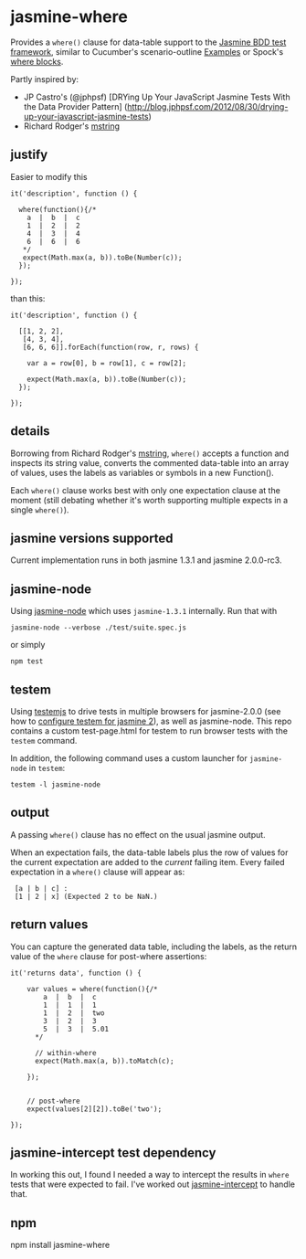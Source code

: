 jasmine-where
=============

Provides a `where()` clause for data-table support to the 
[Jasmine BDD test framework](https://github.com/pivotal/jasmine), similar to 
Cucumber's scenario-outline 
[Examples](https://github.com/cucumber/cucumber/wiki/Scenario-Outlines) 
or Spock's 
[where blocks](https://code.google.com/p/spock/wiki/SpockBasics#Where_Blocks).

Partly inspired by:
+ JP Castro's (@jphpsf)
    [DRYing Up Your JavaScript Jasmine Tests With the Data Provider Pattern]
    (http://blog.jphpsf.com/2012/08/30/drying-up-your-javascript-jasmine-tests)
+ Richard Rodger's [mstring](https://github.com/rjrodger/mstring)


justify
-------

Easier to modify this
    
    it('description', function () {
    
      where(function(){/* 
        a  |  b  |  c
        1  |  2  |  2
        4  |  3  |  4
        6  |  6  |  6
       */
       expect(Math.max(a, b)).toBe(Number(c));
      });
      
    });

than this:

    it('description', function () {
    
      [[1, 2, 2],
       [4, 3, 4],
       [6, 6, 6]].forEach(function(row, r, rows) {
       
        var a = row[0], b = row[1], c = row[2];
        
        expect(Math.max(a, b)).toBe(Number(c));
      });
      
    });

    
details
-------

Borrowing from Richard Rodger's [mstring](https://github.com/rjrodger/mstring), 
`where()` accepts a function and inspects its string value, converts 
the commented data-table into an array of values, uses the labels as variables 
or symbols in a new Function().

Each `where()` clause works best with only one expectation clause at the moment (still debating 
whether it's worth supporting multiple expects in a single `where()`). 


jasmine versions supported
--------------------------

Current implementation runs in both jasmine 1.3.1 and jasmine 2.0.0-rc3.


jasmine-node
------------

Using [jasmine-node](https://github.com/mhevery/jasmine-node) which uses 
`jasmine-1.3.1` internally.  Run that with

    jasmine-node --verbose ./test/suite.spec.js

or simply

    npm test


testem
------

Using [testemjs](https://github.com/airportyh/testem) to drive tests in multiple 
browsers for jasmine-2.0.0 (see how to 
[configure testem for jasmine 2](https://github.com/dfkaye/testem-jasmine2)), as 
well as jasmine-node.  This repo contains a custom test-page.html for testem to 
run browser tests with the `testem` command. 

In addition, the following command uses a custom launcher for `jasmine-node` in 
`testem`:

    testem -l jasmine-node

    
output
------

A passing `where()` clause has no effect on the usual jasmine output. 

When an expectation fails, the data-table labels plus the row of values for the 
current expectation are added to the *current* failing item. Every failed 
expectation in a `where()` clause will appear as:

     [a | b | c] : 
     [1 | 2 | x] (Expected 2 to be NaN.)


return values
-------------

You can capture the generated data table, including the labels, as the return 
value of the `where` clause for post-where assertions:

    it('returns data', function () {
      
        var values = where(function(){/* 
            a  |  b  |  c
            1  |  1  |  1
            1  |  2  |  two
            3  |  2  |  3
            5  |  3  |  5.01
          */
          
          // within-where
          expect(Math.max(a, b)).toMatch(c);
          
        });
        
        
        // post-where
        expect(values[2][2]).toBe('two');
        
    });

    
jasmine-intercept test dependency
---------------------------------

In working this out, I found I needed a way to intercept the results in `where` 
tests that were expected to fail.  I've worked out 
[jasmine-intercept](https://github.com/dfkaye/jasmine-intercept) to handle that.


npm
---

  npm install jasmine-where
